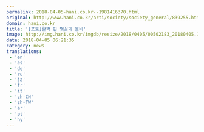 ```yaml
---
permalink: 2018-04-05-hani.co.kr--1981416370.html
original: http://www.hani.co.kr/arti/society/society_general/839255.html
domain: hani.co.kr
title: '[포토]활짝 핀 벚꽃과 봄비'
image: http://img.hani.co.kr/imgdb/resize/2018/0405/00502183_20180405.JPG
date: 2018-04-05 06:21:35
category: news
translations: 
 - 'en'
 - 'es'
 - 'de'
 - 'ru'
 - 'ja'
 - 'fr'
 - 'it'
 - 'zh-CN'
 - 'zh-TW'
 - 'ar'
 - 'pt'
 - 'hy'
---
```


